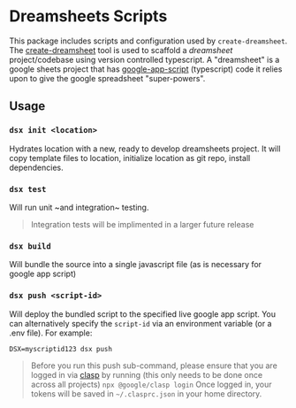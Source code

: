 # Dreamsheets Scripts

This package includes scripts and configuration used by `create-dreamsheet`. The [create-dreamsheet](https://github.com/product-os/create-dreamsheet) tool is used to scaffold a _dreamsheet_ project/codebase using version controlled typescript. A "dreamsheet" is a google sheets project that has [google-app-script](https://developers.google.com/apps-script/guides/sheets) (typescript) code it relies upon to give the google spreadsheet "super-powers".

## Usage

### `dsx init <location>`
Hydrates location with a new, ready to develop dreamsheets project. It will copy template files to location, initialize location as git repo, install dependencies. 


### `dsx test`
Will run unit ~and integration~ testing. 
> Integration tests will be implimented in a larger future release


### `dsx build`
Will bundle the source into a single javascript file (as is necessary for google app script)

### `dsx push <script-id>`
Will deploy the bundled script to the specified live google app script. 
You can alternatively specify the `script-id` via an environment variable (or a .env file). For example:

```
DSX=myscriptid123 dsx push
```

> Before you run this push sub-command, please ensure that you are logged in via [clasp](https://github.com/google/clasp) by running (this only needs to be done once across all projects)
> ```npx @google/clasp login```
> Once logged in, your tokens will be saved in `~/.clasprc.json` in your home directory.
